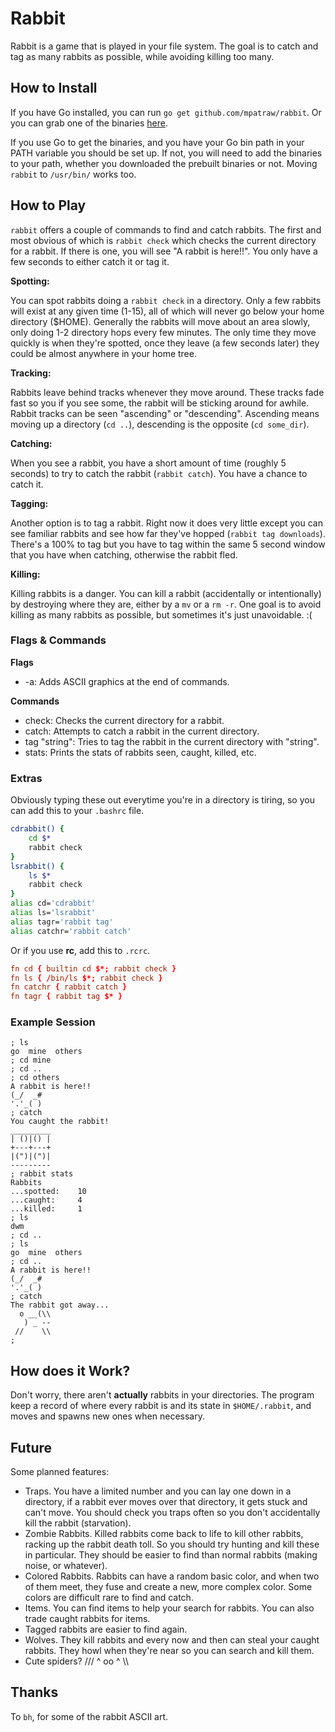 
# Rabbit

Rabbit is a game that is played in your file system. The goal is to catch and tag as many rabbits as possible, while avoiding killing too many.

## How to Install

If you have Go installed, you can run `go get github.com/mpatraw/rabbit`. Or you can grab one of the binaries [here](https://github.com/mpatraw/rabbit/releases/tag/v1.0-beta).

If you use Go to get the binaries, and you have your Go bin path in your PATH variable you should be set up. If not, you will need to add the binaries to your path, whether you downloaded the prebuilt binaries or not. Moving `rabbit` to `/usr/bin/` works too.

## How to Play

`rabbit` offers a couple of commands to find and catch rabbits. The first and most obvious of which is `rabbit check` which checks the current directory for a rabbit. If there is one, you will see "A rabbit is here!!". You only have a few seconds to either catch it or tag it.

__Spotting:__

You can spot rabbits doing a `rabbit check` in a directory. Only a few rabbits will exist at any given time (1-15), all of which will never go below your home directory ($HOME). Generally the rabbits will move about an area slowly, only doing 1-2 directory hops every few minutes. The only time they move quickly is when they're spotted, once they leave (a few seconds later) they could be almost anywhere in your home tree.

__Tracking:__

Rabbits leave behind tracks whenever they move around. These tracks fade fast so you if you see some, the rabbit will be sticking around for awhile. Rabbit tracks can be seen "ascending" or "descending". Ascending means moving up a directory (`cd ..`), descending is the opposite (`cd some_dir`).

__Catching:__

When you see a rabbit, you have a short amount of time (roughly 5 seconds) to try to catch the rabbit (`rabbit catch`). You have a chance to catch it.

__Tagging:__

Another option is to tag a rabbit. Right now it does very little except you can see familiar rabbits and see how far they've hopped (`rabbit tag downloads`). There's a 100% to tag but you have to tag within the same 5 second window that you have when catching, otherwise the rabbit fled.

__Killing:__

Killing rabbits is a danger. You can kill a rabbit (accidentally or intentionally) by destroying where they are, either by a `mv` or a `rm -r`. One goal is to avoid killing as many rabbits as possible, but sometimes it's just unavoidable. :(

### Flags & Commands

__Flags__
* -a: Adds ASCII graphics at the end of commands.

__Commands__
* check: Checks the current directory for a rabbit.
* catch: Attempts to catch a rabbit in the current directory.
* tag "string": Tries to tag the rabbit in the current directory with "string".
* stats: Prints the stats of rabbits seen, caught, killed, etc.

### Extras

Obviously typing these out everytime you're in a directory is tiring, so you can add this to your `.bashrc` file.

```bash
cdrabbit() {
	cd $*
	rabbit check
}
lsrabbit() {
	ls $*
	rabbit check
}
alias cd='cdrabbit'
alias ls='lsrabbit'
alias tagr='rabbit tag'
alias catchr='rabbit catch'
```

Or if you use __rc__, add this to `.rcrc`.

```rc
fn cd { builtin cd $*; rabbit check }
fn ls { /bin/ls $*; rabbit check }
fn catchr { rabbit catch }
fn tagr { rabbit tag $* }
```

### Example Session

```
; ls
go  mine  others
; cd mine
; cd ..
; cd others
A rabbit is here!!
(_/  _#
'.'_( )
; catch
You caught the rabbit!
_________
| ()|() |
+---+---+
|(")|(")|
---------
; rabbit stats
Rabbits
...spotted:    10
...caught:     4
...killed:     1
; ls
dwm
; cd ..
; ls
go  mine  others
; cd ..
A rabbit is here!!
(_/  _#
'.'_( )
; catch
The rabbit got away...
  o __(\\
   ) _ --
 //    \\
;
```

## How does it Work?

Don't worry, there aren't __actually__ rabbits in your directories. The program keep a record of where every rabbit is and its state in `$HOME/.rabbit`, and moves and spawns new ones when necessary.

## Future

Some planned features:

* Traps. You have a limited number and you can lay one down in a directory, if a rabbit ever moves over that directory, it gets stuck and can't move. You should check you traps often so you don't accidentally kill the rabbit (starvation).
* Zombie Rabbits. Killed rabbits come back to life to kill other rabbits, racking up the rabbit death toll. So you should try hunting and kill these in particular. They should be easier to find than normal rabbits (making noise, or whatever).
* Colored Rabbits. Rabbits can have a random basic color, and when two of them meet, they fuse and create a new, more complex color. Some colors are difficult rare to find and catch.
* Items. You can find items to help your search for rabbits. You can also trade caught rabbits for items.
* Tagged rabbits are easier to find again.
* Wolves. They kill rabbits and every now and then can steal your caught rabbits. They howl when they're near so you can search and kill them.
* Cute spiders? /// ^ oo ^ \\\


## Thanks

To `bh`, for some of the rabbit ASCII art.
